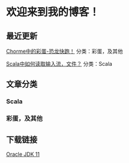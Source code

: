 # 欢迎来到我的博客！
## 最近更新
[Chorme中的彩蛋-恐龙快跑！](https://elytraflyer.github.io/other-1)    分类：彩蛋，及其他

[Scala中如何读取输入流，文件？](https://elytraflyer.github.io/scala-1)    分类：Scala
## 文章分类
### Scala
### 彩蛋，及其他
## 下载链接
[Oracle JDK 11](https://www.oracle.com/webapps/redirect/signonnexturl=https://download.oracle.com/otn/java/jdk/11.0.7%2B8/8c7daf89330c48f0b9e32f57169f7bac/jdk-11.0.7_windows-x64_bin.exe)
